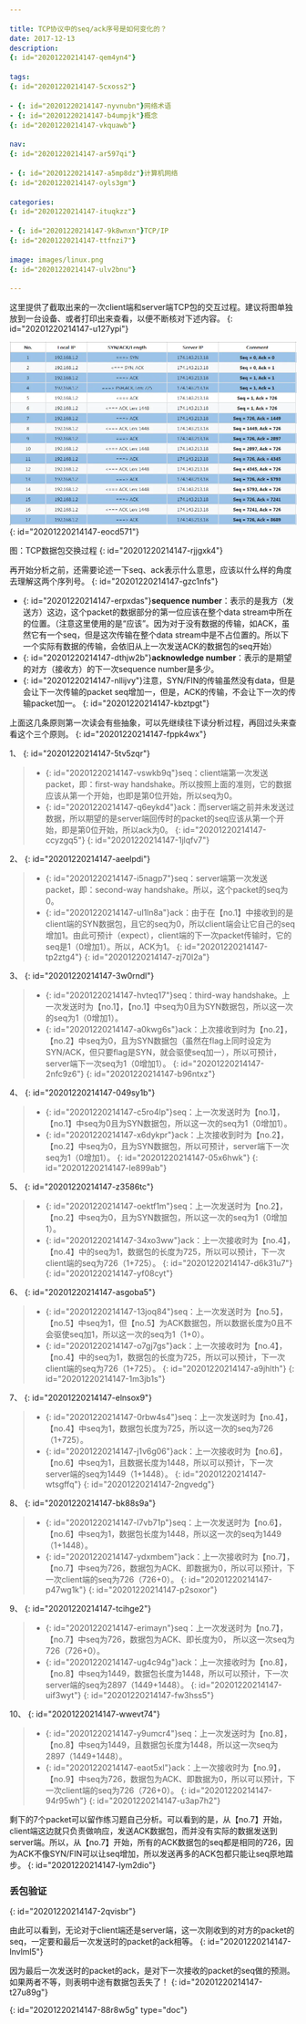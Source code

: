 ```yaml
---

title: TCP协议中的seq/ack序号是如何变化的？
date: 2017-12-13
description:
{: id="20201220214147-qem4yn4"}

tags:
{: id="20201220214147-5cxoss2"}

- {: id="20201220214147-nyvnubn"}网络术语
- {: id="20201220214147-b4umpjk"}概念
{: id="20201220214147-vkquawb"}

nav:
{: id="20201220214147-ar597qi"}

- {: id="20201220214147-a5mp8dz"}计算机网络
{: id="20201220214147-oyls3gm"}

categories:
{: id="20201220214147-ituqkzz"}

- {: id="20201220214147-9k8wnxn"}TCP/IP
{: id="20201220214147-ttfnzi7"}

image: images/linux.png
{: id="20201220214147-ulv2bnu"}

---
```


这里提供了截取出来的一次client端和server端TCP包的交互过程。建议将图单独放到一台设备、或者打印出来查看，以便不断核对下述内容。
{: id="20201220214147-u127ypi"}

![](2017-12-14_TCP协议中的seq_ack序号是如何变化的？/1.png)
{: id="20201220214147-eocd571"}

图：TCP数据包交换过程
{: id="20201220214147-rjjgxk4"}

再开始分析之前，还需要论述一下seq、ack表示什么意思，应该以什么样的角度去理解这两个序列号。
{: id="20201220214147-gzc1nfs"}

- {: id="20201220214147-erpxdas"}**sequence number**：表示的是我方（发送方）这边，这个packet的数据部分的第一位应该在整个data stream中所在的位置。（注意这里使用的是“应该”。因为对于没有数据的传输，如ACK，虽然它有一个seq，但是这次传输在整个data stream中是不占位置的。所以下一个实际有数据的传输，会依旧从上一次发送ACK的数据包的seq开始）
- {: id="20201220214147-dthjw2b"}**acknowledge number**：表示的是期望的对方（接收方）的下一次sequence number是多少。
- {: id="20201220214147-nllijvy"}注意，SYN/FIN的传输虽然没有data，但是会让下一次传输的packet seq增加一，但是，ACK的传输，不会让下一次的传输packet加一。
{: id="20201220214147-kbztpgt"}

上面这几条原则第一次读会有些抽象，可以先继续往下读分析过程，再回过头来查看这个三个原则。
{: id="20201220214147-fppk4wx"}

1、
{: id="20201220214147-5tv5zqr"}

> - {: id="20201220214147-vswkb9q"}seq：client端第一次发送packet，即：first-way handshake。所以按照上面的准则，它的数据应该从第一个开始，也即是第0位开始，所以seq为0。
> - {: id="20201220214147-q6eykd4"}ack：而server端之前并未发送过数据，所以期望的是server端回传时的packet的seq应该从第一个开始，即是第0位开始，所以ack为0。
> {: id="20201220214147-ccyzgq5"}
{: id="20201220214147-1jlqfv7"}

2、
{: id="20201220214147-aeelpdi"}

> - {: id="20201220214147-i5nagp7"}seq：server端第一次发送packet，即：second-way handshake。所以，这个packet的seq为0。
> - {: id="20201220214147-ul1ln8a"}ack：由于在【no.1】中接收到的是client端的SYN数据包，且它的seq为0，所以client端会让它自己的seq增加1。由此可预计（expect），client端的下一次packet传输时，它的seq是1（0增加1）。所以，ACK为1。
> {: id="20201220214147-tp2ztg4"}
{: id="20201220214147-zj70l2a"}

3、
{: id="20201220214147-3w0rndl"}

> - {: id="20201220214147-hvteq17"}seq：third-way handshake。上一次发送时为【no.1】，【no.1】中seq为0且为SYN数据包，所以这一次的seq为1（0增加1）。
> - {: id="20201220214147-a0kwg6s"}ack：上次接收到时为【no.2】，【no.2】中seq为0，且为SYN数据包（虽然在flag上同时设定为SYN/ACK，但只要flag是SYN，就会驱使seq加一），所以可预计，server端下一次seq为1（0增加1）。
> {: id="20201220214147-2nfc9z6"}
{: id="20201220214147-b96ntxz"}

4、
{: id="20201220214147-049sy1b"}

> - {: id="20201220214147-c5ro4lp"}seq：上一次发送时为【no.1】，【no.1】中seq为0且为SYN数据包，所以这一次的seq为1（0增加1）。
> - {: id="20201220214147-x6dykpr"}ack：上次接收到时为【no.2】，【no.2】中seq为0，且为SYN数据包，所以可预计，server端下一次seq为1（0增加1）。
> {: id="20201220214147-05x6hwk"}
{: id="20201220214147-le899ab"}

5、
{: id="20201220214147-z3586tc"}

> - {: id="20201220214147-oektf1m"}seq：上一次发送时为【no.2】，【no.2】中seq为0，且为SYN数据包，所以这一次的seq为1（0增加1）。
> - {: id="20201220214147-34xo3ww"}ack：上一次接收时为【no.4】，【no.4】中的seq为1，数据包的长度为725，所以可以预计，下一次client端的seq为726（1+725）。
> {: id="20201220214147-d6k31u7"}
{: id="20201220214147-yf08cyt"}

6、
{: id="20201220214147-asgoba5"}

> - {: id="20201220214147-13joq84"}seq：上一次发送时为【no.5】，【no.5】中seq为1，但【no.5】为ACK数据包，所以数据长度为0且不会驱使seq加1，所以这一次的seq为1（1+0）。
> - {: id="20201220214147-o7gj7gs"}ack：上一次接收时为【no.4】，【no.4】中的seq为1，数据包的长度为725，所以可以预计，下一次client端的seq为726（1+725）。
> {: id="20201220214147-a9jhlth"}
{: id="20201220214147-1m3jb1s"}

7、
{: id="20201220214147-elnsox9"}

> - {: id="20201220214147-0rbw4s4"}seq：上一次发送时为【no.4】，【no.4】中seq为1，数据包长度为725，所以这一次的seq为726（1+725）。
> - {: id="20201220214147-j1v6g06"}ack：上一次接收时为【no.6】，【no.6】中seq为1，且数据长度为1448，所以可以预计，下一次server端的seq为1449（1+1448）。
> {: id="20201220214147-wtsgffq"}
{: id="20201220214147-2ngvedg"}

8、
{: id="20201220214147-bk88s9a"}

> - {: id="20201220214147-l7vb71p"}seq：上一次发送时为【no.6】，【no.6】中seq为1，数据包长度为1448，所以这一次的seq为1449（1+1448）。
> - {: id="20201220214147-ydxmbem"}ack：上一次接收时为【no.7】，【no.7】中seq为726，数据包为ACK、即数据为0，所以可以预计，下一次client端的seq为726（726+0）。
> {: id="20201220214147-p47wg1k"}
{: id="20201220214147-p2soxor"}

9、
{: id="20201220214147-tcihge2"}

> - {: id="20201220214147-erimayn"}seq：上一次发送时为【no.7】，【no.7】中seq为726，数据包为ACK、即长度为0， 所以这一次seq为726（726+0）。
> - {: id="20201220214147-ug4c94g"}ack：上一次接收时为【no.8】，【no.8】中seq为1449，数据包长度为1448，所以可以预计，下一次server端的seq为2897（1449+1448）。
> {: id="20201220214147-uif3wyt"}
{: id="20201220214147-fw3hss5"}

10、
{: id="20201220214147-wwevt74"}

> - {: id="20201220214147-y9umcr4"}seq：上一次发送时为【no.8】，【no.8】中seq为1449，且数据包长度为1448，所以这一次seq为2897（1449+1448）。
> - {: id="20201220214147-eaot5xl"}ack：上一次接收时为【no.9】，【no.9】中seq为726，数据包为ACK、即数据为0，所以可以预计，下一次client端的seq为726（726+0）。
> {: id="20201220214147-94r95wh"}
{: id="20201220214147-u3ap7h2"}

剩下的7个packet可以留作练习题自己分析。可以看到的是，从【no.7】开始，client端这边就只负责做响应，发送ACK数据包，而并没有实际的数据发送到server端。所以，从【no.7】开始，所有的ACK数据包的seq都是相同的726，因为ACK不像SYN/FIN可以让seq增加，所以发送再多的ACK包都只能让seq原地踏步。
{: id="20201220214147-lym2dio"}

### 丢包验证
{: id="20201220214147-2qvisbr"}

由此可以看到，无论对于client端还是server端，这一次刚收到的对方的packet的seq，一定要和最后一次发送时的packet的ack相等。
{: id="20201220214147-lnvlml5"}

因为最后一次发送时的packet的ack，是对下一次接收的packet的seq做的预测。如果两者不等，则表明中途有数据包丢失了！
{: id="20201220214147-t27u89g"}


{: id="20201220214147-88r8w5g" type="doc"}

